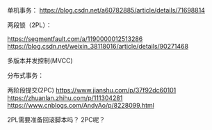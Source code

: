 单机事务：
https://blog.csdn.net/a60782885/article/details/71698814

两段锁（2PL）：

https://segmentfault.com/a/1190000012513286
https://blog.csdn.net/weixin_38118016/article/details/90271468



多版本并发控制(MVCC)




分布式事务：

两阶段提交(2PC)
https://www.jianshu.com/p/37f92dc60101
https://zhuanlan.zhihu.com/p/111304281
https://www.cnblogs.com/AndyAo/p/8228099.html


2PL需要准备回滚脚本吗？
2PC呢？